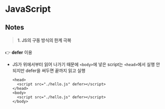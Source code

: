 # JavaScript
## Notes
> #### 1. JS의 구동 방식의 한계 극복
👉 __defer__ 이용
- JS가 위에서부터 읽어 나가기 때문에 ```<body>```에 넣은 script는 ```<head>```에서 실행 안되지만 defer을 써두면 끝까지 읽고 실행 <br>
  ```
  <head>
    <script src="./hello.js" defer></script>
  </head>
  <body>
    <script src="./hello.js" defer></script>
  </body>
  ```